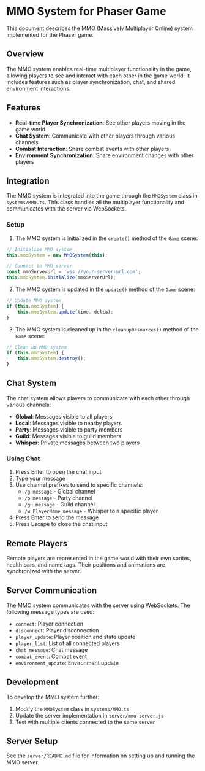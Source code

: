 # MMO System for Phaser Game

This document describes the MMO (Massively Multiplayer Online) system implemented for the Phaser game.

## Overview

The MMO system enables real-time multiplayer functionality in the game, allowing players to see and interact with each other in the game world. It includes features such as player synchronization, chat, and shared environment interactions.

## Features

- **Real-time Player Synchronization**: See other players moving in the game world
- **Chat System**: Communicate with other players through various channels
- **Combat Interaction**: Share combat events with other players
- **Environment Synchronization**: Share environment changes with other players

## Integration

The MMO system is integrated into the game through the `MMOSystem` class in `systems/MMO.ts`. This class handles all the multiplayer functionality and communicates with the server via WebSockets.

### Setup

1. The MMO system is initialized in the `create()` method of the `Game` scene:

```typescript
// Initialize MMO system
this.mmoSystem = new MMOSystem(this);

// Connect to MMO server
const mmoServerUrl = 'wss://your-server-url.com';
this.mmoSystem.initialize(mmoServerUrl);
```

2. The MMO system is updated in the `update()` method of the `Game` scene:

```typescript
// Update MMO system
if (this.mmoSystem) {
    this.mmoSystem.update(time, delta);
}
```

3. The MMO system is cleaned up in the `cleanupResources()` method of the `Game` scene:

```typescript
// Clean up MMO system
if (this.mmoSystem) {
    this.mmoSystem.destroy();
}
```

## Chat System

The chat system allows players to communicate with each other through various channels:

- **Global**: Messages visible to all players
- **Local**: Messages visible to nearby players
- **Party**: Messages visible to party members
- **Guild**: Messages visible to guild members
- **Whisper**: Private messages between two players

### Using Chat

1. Press Enter to open the chat input
2. Type your message
3. Use channel prefixes to send to specific channels:
   - `/g message` - Global channel
   - `/p message` - Party channel
   - `/gu message` - Guild channel
   - `/w PlayerName message` - Whisper to a specific player
4. Press Enter to send the message
5. Press Escape to close the chat input

## Remote Players

Remote players are represented in the game world with their own sprites, health bars, and name tags. Their positions and animations are synchronized with the server.

## Server Communication

The MMO system communicates with the server using WebSockets. The following message types are used:

- `connect`: Player connection
- `disconnect`: Player disconnection
- `player_update`: Player position and state update
- `player_list`: List of all connected players
- `chat_message`: Chat message
- `combat_event`: Combat event
- `environment_update`: Environment update

## Development

To develop the MMO system further:

1. Modify the `MMOSystem` class in `systems/MMO.ts`
2. Update the server implementation in `server/mmo-server.js`
3. Test with multiple clients connected to the same server

## Server Setup

See the `server/README.md` file for information on setting up and running the MMO server. 